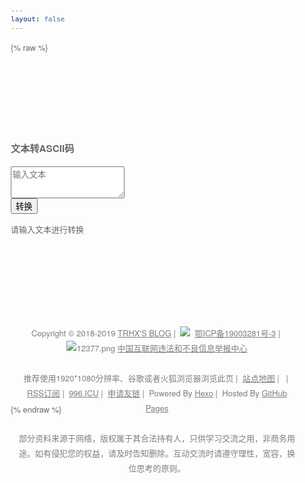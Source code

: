 ```yaml
---
layout: false
---
```

{% raw %}
<html>
<head>
  <meta http-equiv="Content-Type" content="text/html; charset=UTF-8">
  <meta name="viewport" content="width=device-width,initial-scale=1,user-scalable=no">
  <title>文本转ASCII码 | TRHX'S BLOG</title>
  <meta name="keywords" content="文本转ASCII">
  <link rel="shortcut icon" href="https://cdn.jsdelivr.net/gh/TRHX/CDN-for-itrhx.com@2.0.1/images/favicon.ico">
  <link rel="stylesheet" type="text/css" href="https://cdn.jsdelivr.net/gh/TRHX/CDN-for-itrhx.com@2.0.4/box/bootstrap.min.css">
  <script type="text/javascript" src="https://cdn.jsdelivr.net/gh/TRHX/CDN-for-itrhx.com@2.0.4/box/jquery.min.js"></script>
  <script type="text/javascript" src="https://cdn.jsdelivr.net/gh/TRHX/CDN-for-itrhx.com@2.0.4/box/ASCII/main.js"></script>
  <style type="text/css">
    body {
      font-family: "HanHei SC", "PingHei", "PingFang SC", "微软雅黑", "Helvetica Neue", "Helvetica", "Arial", sans-serif;
      font-size: 13px;
      line-height: 1.846;
      color: #666666;
    }
    #footer{position:relative;clear:both;padding:10px 20px 40px 0;padding:10px 0;width:100%;text-align:center}#footer address{display:inline-block;padding:2px 10px;color:rgba(0,0,0,.5);font-style:normal}
    #footer a{color:rgba(0,0,0,.5);cursor:grab}#footer a:hover{border-bottom:1px dotted #00387d;color:#00387d}
  </style>
</head>
<body>
  <div class="container" style="padding: 100px 0 0 0;">
    <div class="panel panel-default">
      <div class="panel-heading">
        <h3 class="panel-title">文本转ASCII码</h3>
      </div>
      <div class="panel-body">
        <div class="col-md-6 col-md-offset-3">
          <form role="form" onsubmit="return false;">
            <div class="form-group">
              <textarea class="form-control" rows="3" id="html_content" placeholder="输入文本"></textarea>
            </div>
            <div class="form-group">
              <button type="submit" class="btn btn-default btn-lg btn-block" onclick="return email2ascii();">转换</button>
            </div>
          </form>
          <div class="form-group">
            <div class="alert alert-success" role="alert" id="ascii_text" style="word-wrap : break-word ;">请输入文本进行转换
            </div>
          </div>
        </div>
      </div>
    </div>
  </div>
    <script>
    function email2ascii() {
      var s = document.getElementById('html_content').value;
      var as = "";
      for (var a = 0; a < s.length; a++) {
        as += "&amp;#" + s.charCodeAt(a) + ";";
      }
      document.getElementById('ascii_text').innerHTML = '' + as;
      return false;
    }
  </script>
  <footer id="footer" role="contentinfo" style="top:130px;">
    <address>
        <div class="copyright">
            Copyright&nbsp;©&nbsp;2018-2019&nbsp;<a href="https://www.itrhx.com/" target="_blank">TRHX'S BLOG</a>&nbsp;|&nbsp;
            <img src="https://cdn.jsdelivr.net/gh/TRHX/CDN-for-itrhx.com@2.0.4/images/icp.png" class="footer-icon">&nbsp;
            <a href="http://www.beian.miit.gov.cn/" target="_blank"> 鄂ICP备19003281号-3</a>&nbsp;|&nbsp;
            <img src="https://cdn.jsdelivr.net/gh/TRHX/CDN-for-itrhx.com@2.0.4/images/12377.png" alt=" 12377.png">
            <a href="http://www.12377.cn/" target="_blank">中国互联网违法和不良信息举报中心</a><br><br>
            推荐使用1920*1080分辨率、谷歌或者火狐浏览器浏览此页&nbsp;|&nbsp;
            <a href="https://itrhx.com/sitemap.xml" target="_blank">站点地图</a>&nbsp;|&nbsp;
            <script type="text/javascript" src="https://s23.cnzz.com/z_stat.php?id=1275909280&web_id=1275909280"></script>&nbsp;|&nbsp;
            <a href="https://www.itrhx.com/atom.xml" target="_blank">RSS订阅</a>&nbsp;|&nbsp;
            <a href="https://996.icu/" target="_blank">996.ICU</a>&nbsp;|&nbsp;
            <a href="https://www.itrhx.com/friends/" target="_blank">申请友链</a>&nbsp;|&nbsp;
            Powered By <a href="https://hexo.io/" target="_blank">Hexo</a>&nbsp;|&nbsp;
            Hosted By <a href="https://github.com/" target="_blank">GitHub Pages</a><br><br>
            部分资料来源于网络，版权属于其合法持有人，只供学习交流之用，非商务用途。如有侵犯您的权益，请及时告知删除。互动交流时请遵守理性，宽容，换位思考的原则。
        </div>
    </address>
</footer>
</body>
</html>
{% endraw %}